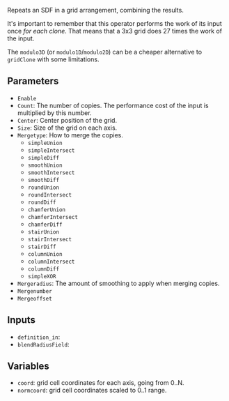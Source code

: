 Repeats an SDF in a grid arrangement, combining the results.

It's important to remember that this operator performs the work of its input once *for each clone*. That means that a 3x3 grid does 27 times the work of the input.

The `modulo3D` (or `modulo1D`/`modulo2D`) can be a cheaper alternative to `gridClone` with some limitations.

## Parameters

* `Enable`
* `Count`: The number of copies. The performance cost of the input is multiplied by this number.
* `Center`: Center position of the grid.
* `Size`: Size of the grid on each axis.
* `Mergetype`: How to merge the copies.
  * `simpleUnion`
  * `simpleIntersect`
  * `simpleDiff`
  * `smoothUnion`
  * `smoothIntersect`
  * `smoothDiff`
  * `roundUnion`
  * `roundIntersect`
  * `roundDiff`
  * `chamferUnion`
  * `chamferIntersect`
  * `chamferDiff`
  * `stairUnion`
  * `stairIntersect`
  * `stairDiff`
  * `columnUnion`
  * `columnIntersect`
  * `columnDiff`
  * `simpleXOR`
* `Mergeradius`: The amount of smoothing to apply when merging copies.
* `Mergenumber`
* `Mergeoffset`

## Inputs

* `definition_in`: 
* `blendRadiusField`: 

## Variables

* `coord`: grid cell coordinates for each axis, going from 0..N.
* `normcoord`: grid cell coordinates scaled to 0..1 range.